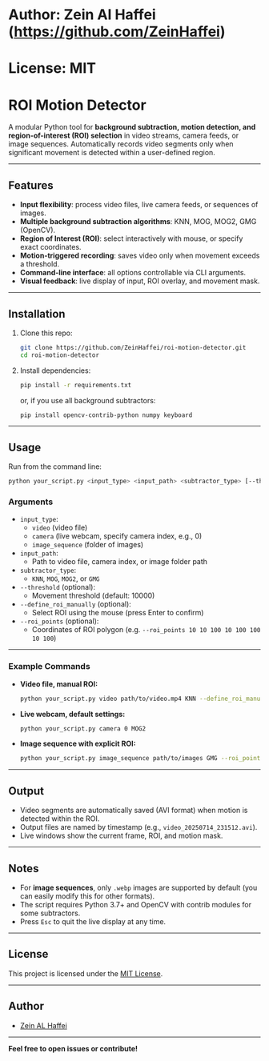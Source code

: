 # Author: Zein Al Haffei (https://github.com/ZeinHaffei)
# License: MIT

# ROI Motion Detector

A modular Python tool for **background subtraction, motion detection, and region-of-interest (ROI) selection** in video streams, camera feeds, or image sequences. Automatically records video segments only when significant movement is detected within a user-defined region.

---

## Features

- **Input flexibility**: process video files, live camera feeds, or sequences of images.
- **Multiple background subtraction algorithms**: KNN, MOG, MOG2, GMG (OpenCV).
- **Region of Interest (ROI)**: select interactively with mouse, or specify exact coordinates.
- **Motion-triggered recording**: saves video only when movement exceeds a threshold.
- **Command-line interface**: all options controllable via CLI arguments.
- **Visual feedback**: live display of input, ROI overlay, and movement mask.

---

## Installation

1. Clone this repo:

   ```bash
   git clone https://github.com/ZeinHaffei/roi-motion-detector.git
   cd roi-motion-detector
   ```

2. Install dependencies:

   ```bash
   pip install -r requirements.txt
   ```

   or, if you use all background subtractors:

   ```bash
   pip install opencv-contrib-python numpy keyboard
   ```

---

## Usage

Run from the command line:

```bash
python your_script.py <input_type> <input_path> <subtractor_type> [--threshold INT] [--define_roi_manually | --roi_points X1 Y1 X2 Y2 ...]
```

### **Arguments**

- `input_type`:
  - `video` (video file)
  - `camera` (live webcam, specify camera index, e.g., 0)
  - `image_sequence` (folder of images)
- `input_path`:
  - Path to video file, camera index, or image folder path
- `subtractor_type`:
  - `KNN`, `MOG`, `MOG2`, or `GMG`
- `--threshold` (optional):
  - Movement threshold (default: 10000)
- `--define_roi_manually` (optional):
  - Select ROI using the mouse (press Enter to confirm)
- `--roi_points` (optional):
  - Coordinates of ROI polygon (e.g. `--roi_points 10 10 100 10 100 100 10 100`)

---

### **Example Commands**

- **Video file, manual ROI:**

  ```bash
  python your_script.py video path/to/video.mp4 KNN --define_roi_manually
  ```

- **Live webcam, default settings:**

  ```bash
  python your_script.py camera 0 MOG2
  ```

- **Image sequence with explicit ROI:**

  ```bash
  python your_script.py image_sequence path/to/images GMG --roi_points 50 50 200 50 200 200 50 200
  ```

---

## Output

- Video segments are automatically saved (AVI format) when motion is detected within the ROI.
- Output files are named by timestamp (e.g., `video_20250714_231512.avi`).
- Live windows show the current frame, ROI, and motion mask.

---

## Notes

- For **image sequences**, only `.webp` images are supported by default (you can easily modify this for other formats).
- The script requires Python 3.7+ and OpenCV with contrib modules for some subtractors.
- Press `Esc` to quit the live display at any time.

---

## License

This project is licensed under the [MIT License](LICENSE).

---

## Author

- [Zein AL Haffei](https://github.com/ZeinHaffei)

---

**Feel free to open issues or contribute!**

